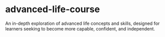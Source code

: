 # advanced-life-course
An in-depth exploration of advanced life concepts and skills, designed for learners seeking to become more capable, confident, and independent.
